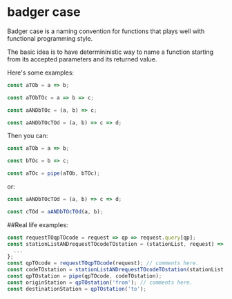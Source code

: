 # badger case

Badger case is a naming convention for functions that plays well with functional programming style.

The basic idea is to have determininistic way to name a function starting from its accepted parameters and its returned value.

Here's some examples:

```javascript
const aTOb = a => b;

const aTObTOc = a => b => c;

const aANDbTOc = (a, b) => c;

const aANDbTOcTOd = (a, b) => c => d;
```
Then you can:

```javascript
const aTOb = a => b;

const bTOc = b => c;

const aTOc = pipe(aTOb, bTOc);

```
or:

```javascript
const aANDbTOcTOd = (a, b) => c => d;

const cTOd = aANDbTOcTOd(a, b);
```

##Real life examples:
```javascript
const requestTOqpTOcode = request => qp => request.query[qp];
const stationListANDrequestTOcodeTOstation = (stationList, request) => code => {
  ...
};
const qpTOcode = requestTOqpTOcode(request); // comments here.
const codeTOstation = stationListANDrequestTOcodeTOstation(stationList, request); // comments here.
const qpTOstation = pipe(qpTOcode, codeTOstation); 
const originStation = qpTOstation('from'); // comments here.
const destinationStation = qpTOstation('to');
```
